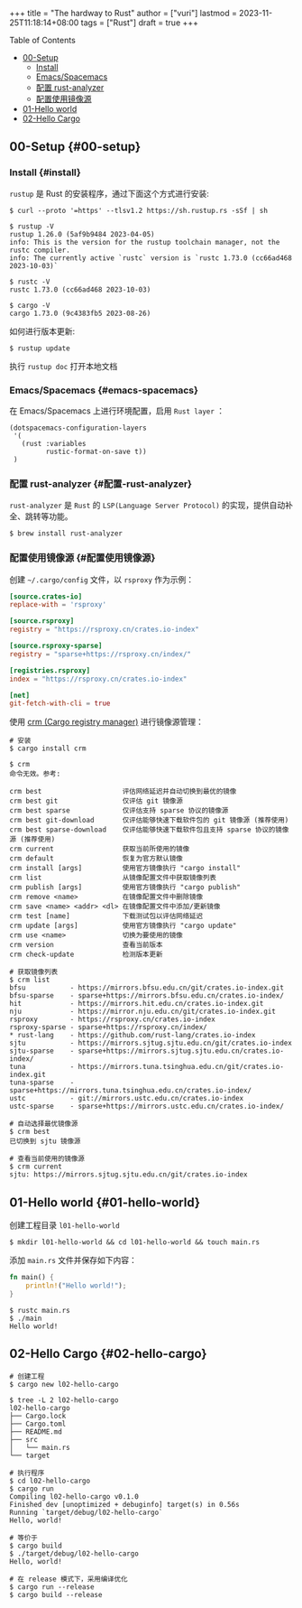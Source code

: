 +++
title = "The hardway to Rust"
author = ["vuri"]
lastmod = 2023-11-25T11:18:14+08:00
tags = ["Rust"]
draft = true
+++

<div class="ox-hugo-toc toc">

<div class="heading">Table of Contents</div>

- [00-Setup](#00-setup)
    - [Install](#install)
    - [Emacs/Spacemacs](#emacs-spacemacs)
    - [配置 rust-analyzer](#配置-rust-analyzer)
    - [配置使用镜像源](#配置使用镜像源)
- [01-Hello world](#01-hello-world)
- [02-Hello Cargo](#02-hello-cargo)

</div>
<!--endtoc-->


## 00-Setup {#00-setup}


### Install {#install}

`rustup` 是 Rust 的安装程序，通过下面这个方式进行安装:

```shell
$ curl --proto '=https' --tlsv1.2 https://sh.rustup.rs -sSf | sh

$ rustup -V
rustup 1.26.0 (5af9b9484 2023-04-05)
info: This is the version for the rustup toolchain manager, not the rustc compiler.
info: The currently active `rustc` version is `rustc 1.73.0 (cc66ad468 2023-10-03)`

$ rustc -V
rustc 1.73.0 (cc66ad468 2023-10-03)

$ cargo -V
cargo 1.73.0 (9c4383fb5 2023-08-26)
```

如何进行版本更新:

```shell
$ rustup update
```

执行 `rustup doc` 打开本地文档


### Emacs/Spacemacs {#emacs-spacemacs}

在 Emacs/Spacemacs 上进行环境配置，启用 `Rust layer` ：

```emacs-lisp
(dotspacemacs-configuration-layers
 '(
   (rust :variables
         rustic-format-on-save t))
 )
```


### 配置 rust-analyzer {#配置-rust-analyzer}

`rust-analyzer` 是 `Rust` 的 `LSP(Language Server Protocol)` 的实现，提供自动补全、跳转等功能。

```shell
$ brew install rust-analyzer
```


### 配置使用镜像源 {#配置使用镜像源}

创建 `~/.cargo/config` 文件，以 `rsproxy` 作为示例：

```toml
[source.crates-io]
replace-with = 'rsproxy'

[source.rsproxy]
registry = "https://rsproxy.cn/crates.io-index"

[source.rsproxy-sparse]
registry = "sparse+https://rsproxy.cn/index/"

[registries.rsproxy]
index = "https://rsproxy.cn/crates.io-index"

[net]
git-fetch-with-cli = true
```

使用 [crm (Cargo registry manager)](https://github.com/wtklbm/crm) 进行镜像源管理：

```shell
# 安装
$ cargo install crm

$ crm
命令无效。参考:

crm best                    评估网络延迟并自动切换到最优的镜像
crm best git                仅评估 git 镜像源
crm best sparse             仅评估支持 sparse 协议的镜像源
crm best git-download       仅评估能够快速下载软件包的 git 镜像源 (推荐使用)
crm best sparse-download    仅评估能够快速下载软件包且支持 sparse 协议的镜像源 (推荐使用)
crm current                 获取当前所使用的镜像
crm default                 恢复为官方默认镜像
crm install [args]          使用官方镜像执行 "cargo install"
crm list                    从镜像配置文件中获取镜像列表
crm publish [args]          使用官方镜像执行 "cargo publish"
crm remove <name>           在镜像配置文件中删除镜像
crm save <name> <addr> <dl> 在镜像配置文件中添加/更新镜像
crm test [name]             下载测试包以评估网络延迟
crm update [args]           使用官方镜像执行 "cargo update"
crm use <name>              切换为要使用的镜像
crm version                 查看当前版本
crm check-update            检测版本更新

# 获取镜像列表
$ crm list
bfsu           - https://mirrors.bfsu.edu.cn/git/crates.io-index.git
bfsu-sparse    - sparse+https://mirrors.bfsu.edu.cn/crates.io-index/
hit            - https://mirrors.hit.edu.cn/crates.io-index.git
nju            - https://mirror.nju.edu.cn/git/crates.io-index.git
rsproxy        - https://rsproxy.cn/crates.io-index
rsproxy-sparse - sparse+https://rsproxy.cn/index/
* rust-lang    - https://github.com/rust-lang/crates.io-index
sjtu           - https://mirrors.sjtug.sjtu.edu.cn/git/crates.io-index
sjtu-sparse    - sparse+https://mirrors.sjtug.sjtu.edu.cn/crates.io-index/
tuna           - https://mirrors.tuna.tsinghua.edu.cn/git/crates.io-index.git
tuna-sparse    - sparse+https://mirrors.tuna.tsinghua.edu.cn/crates.io-index/
ustc           - git://mirrors.ustc.edu.cn/crates.io-index
ustc-sparse    - sparse+https://mirrors.ustc.edu.cn/crates.io-index/

# 自动选择最优镜像源
$ crm best
已切换到 sjtu 镜像源

# 查看当前使用的镜像源
$ crm current
sjtu: https://mirrors.sjtug.sjtu.edu.cn/git/crates.io-index
```


## 01-Hello world {#01-hello-world}

创建工程目录 `l01-hello-world`

```shell
$ mkdir l01-hello-world && cd l01-hello-world && touch main.rs
```

添加 `main.rs` 文件并保存如下内容：

```rust
fn main() {
    println!("Hello world!");
}
```

```shell
$ rustc main.rs
$ ./main
Hello world!
```


## 02-Hello Cargo {#02-hello-cargo}

```shell
# 创建工程
$ cargo new l02-hello-cargo

$ tree -L 2 l02-hello-cargo
l02-hello-cargo
├── Cargo.lock
├── Cargo.toml
├── README.md
├── src
│   └── main.rs
└── target

# 执行程序
$ cd l02-hello-cargo
$ cargo run
Compiling l02-hello-cargo v0.1.0
Finished dev [unoptimized + debuginfo] target(s) in 0.56s
Running `target/debug/l02-hello-cargo`
Hello, world!

# 等价于
$ cargo build
$ ./target/debug/l02-hello-cargo
Hello, world!

# 在 release 模式下，采用编译优化
$ cargo run --release
$ cargo build --release
```

